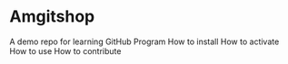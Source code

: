 # Amgitshop
A demo repo for learning GitHub
Program
How to install
How to activate
How to use
How to contribute
